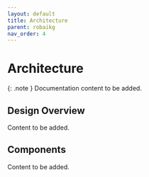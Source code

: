 ```yaml
---
layout: default
title: Architecture
parent: robaikg
nav_order: 4
---
```


# Architecture

{: .note }
Documentation content to be added.

## Design Overview

Content to be added.

## Components

Content to be added.
